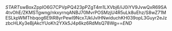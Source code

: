 $START$swBoxZppIO6G7CPVpPQ423pPZgT4m1LXVbj6/iJ0iYV9JvwQxR69SA4tvOhE/ZKMSTgwng/nkxyrnqANBJ70MvrPOSMzjU4R5uLk8uEhz/S8wZ71MESLkpWMThbqog6E9iR8yrPewI9Ncx7JklJvIHNwiduchKH039opL3Guyr2eJzzbcHLKy3eBjAkcYUoKh2YXk5J4p6kz6RdMsQ78Wg==$END$